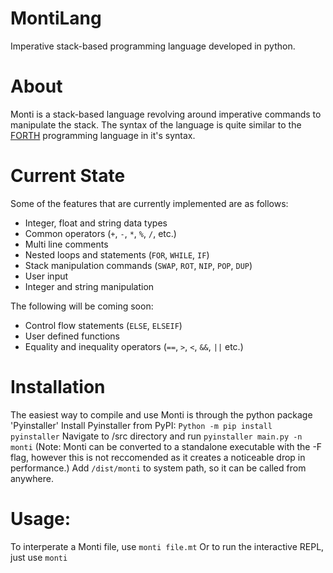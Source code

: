 # MontiLang
Imperative stack-based programming language developed in python.

# About
Monti is a stack-based language revolving around imperative commands to manipulate the stack. The syntax of the language is quite similar to the [FORTH](https://en.wikipedia.org/wiki/Forth_(programming_language)) programming language in it's syntax.

# Current State
Some of the features that are currently implemented are as follows:

* Integer, float and string data types
* Common operators (`+`, `-`, `*`, `%`, `/`, etc.)
* Multi line comments
* Nested loops and statements (`FOR`, `WHILE`, `IF`)
* Stack manipulation commands (`SWAP`, `ROT`, `NIP`, `POP`, `DUP`)
* User input
* Integer and string manipulation

The following will be coming soon:

* Control flow statements (`ELSE`, `ELSEIF`)
* User defined functions
* Equality and inequality operators (`==`, `>`, `<`, `&&`, `||` etc.)

# Installation

The easiest way to compile and use Monti is through the python package 'Pyinstaller'
Install Pyinstaller from PyPI:
`Python -m pip install pyinstaller`
Navigate to /src directory and run
`pyinstaller main.py -n monti`
(Note: Monti can be converted to a standalone executable with the -F flag, however this is not reccomended as it creates a noticeable drop in performance.)
Add `/dist/monti` to system path, so it can be called from anywhere.

# Usage:
To interperate a Monti file, use
`monti file.mt`
Or to run the interactive REPL, just use
`monti`
